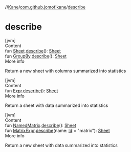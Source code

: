 //[Kane](../index.md)/[com.github.jomof.kane](index.md)/[describe](describe.md)



# describe  
[jvm]  
Content  
fun [Sheet](../com.github.jomof.kane.impl.sheet/-sheet/index.md).[describe](describe.md)(): [Sheet](../com.github.jomof.kane.impl.sheet/-sheet/index.md)  
fun [GroupBy](../com.github.jomof.kane.impl.sheet/-group-by/index.md).[describe](describe.md)(): [Sheet](../com.github.jomof.kane.impl.sheet/-sheet/index.md)  
More info  


Return a new sheet with columns summarized into statistics

  


[jvm]  
Content  
fun [Expr](-expr/index.md).[describe](describe.md)(): [Sheet](../com.github.jomof.kane.impl.sheet/-sheet/index.md)  
More info  


Return a  sheet with data summarized into statistics

  


[jvm]  
Content  
fun [NamedMatrix](../com.github.jomof.kane.impl/-named-matrix/index.md).[describe](describe.md)(): [Sheet](../com.github.jomof.kane.impl.sheet/-sheet/index.md)  
fun [MatrixExpr](-matrix-expr/index.md).[describe](describe.md)(name: [Id](../com.github.jomof.kane.impl/index.md#%5Bcom.github.jomof.kane.impl%2FId%2F%2F%2FPointingToDeclaration%2F%5D%2FClasslikes%2F-167002850) = "matrix"): [Sheet](../com.github.jomof.kane.impl.sheet/-sheet/index.md)  
More info  


Return a new sheet with data summarized into statistics

  



